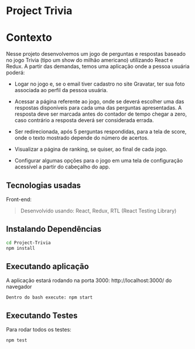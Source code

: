 # Project Trivia
# Contexto
Nesse projeto desenvolvemos um jogo de perguntas e respostas baseado no jogo Trivia (tipo um show do milhão americano) utilizando React e Redux. A partir das demandas, temos uma aplicação onde a pessoa usuária poderá:

- Logar no jogo e, se o email tiver cadastro no site Gravatar, ter sua foto associada ao perfil da pessoa usuária.

- Acessar a página referente ao jogo, onde se deverá escolher uma das respostas disponíveis para cada uma das perguntas apresentadas. A resposta deve ser marcada antes do contador de tempo chegar a zero, caso contrário a resposta deverá ser considerada errada.

- Ser redirecionada, após 5 perguntas respondidas, para a tela de score, onde o texto mostrado depende do número de acertos.

- Visualizar a página de ranking, se quiser, ao final de cada jogo.

- Configurar algumas opções para o jogo em uma tela de configuração acessível a partir do cabeçalho do app.


## Tecnologias usadas
Front-end:
> Desenvolvido usando: React, Redux, RTL (React Testing Library)
## Instalando Dependências

```bash
cd Project-Trivia
npm install
```
## Executando aplicação

  A aplicação estará rodando na porta 3000: http://localhost:3000/ do navegador
  ```
  Dentro do bash execute: npm start
  ```
## Executando Testes
  Para rodar todos os testes:
  ```
  npm test
  ```
